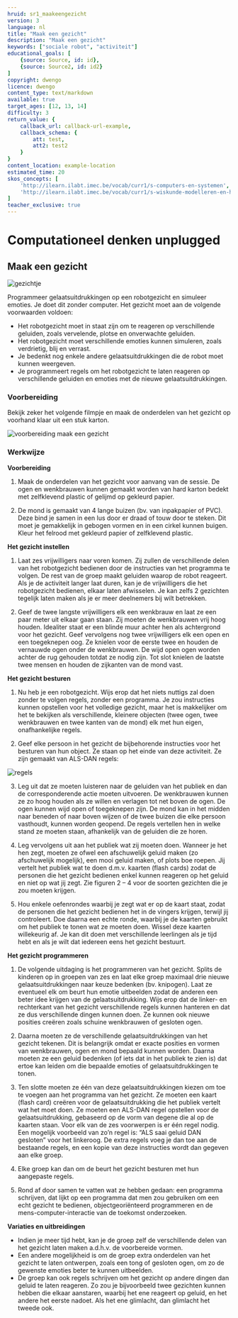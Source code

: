 ```yaml
---
hruid: sr1_maakeengezicht
version: 3
language: nl
title: "Maak een gezicht"
description: "Maak een gezicht"
keywords: ["sociale robot", "activiteit"]
educational_goals: [
    {source: Source, id: id}, 
    {source: Source2, id: id2}
]
copyright: dwengo
licence: dwengo
content_type: text/markdown
available: true
target_ages: [12, 13, 14]
difficulty: 3
return_value: {
    callback_url: callback-url-example,
    callback_schema: {
        att: test,
        att2: test2
    }
}
content_location: example-location
estimated_time: 20
skos_concepts: [
    'http://ilearn.ilabt.imec.be/vocab/curr1/s-computers-en-systemen', 
    'http://ilearn.ilabt.imec.be/vocab/curr1/s-wiskunde-modelleren-en-heuristiek'
]
teacher_exclusive: true
---
```

# Computationeel denken unplugged
## Maak een gezicht

![gezichtje](embed/gezichtje.png "gezichtje")

Programmeer gelaatsuitdrukkingen op een robotgezicht en simuleer emoties. Je doet dit zonder computer. Het gezicht moet aan de volgende voorwaarden voldoen:

* Het robotgezicht moet in staat zijn om te reageren op verschillende geluiden, zoals vervelende, plotse en onverwachte geluiden.
* Het robotgezicht moet verschillende emoties kunnen simuleren, zoals verdrietig, blij en verrast.
* Je bedenkt nog enkele andere gelaatsuitdrukkingen die de robot moet kunnen weergeven.
* Je programmeert regels om het robotgezicht te laten reageren op verschillende geluiden en emoties met de nieuwe gelaatsuitdrukkingen.

### Voorbereiding

Bekijk zeker het volgende filmpje en maak de onderdelen van het gezicht op voorhand klaar uit een stuk karton.

![](@youtube/https://www.youtube.com/embed/7S3_QkAMi3Y "voorbereiding maak een gezicht")


### Werkwijze

**Voorbereiding**

1. Maak de onderdelen van het gezicht voor aanvang van de sessie. De ogen en wenkbrauwen kunnen gemaakt worden van hard karton bedekt met zelfklevend plastic of gelijmd op gekleurd papier. 

2. De mond is gemaakt van 4 lange buizen (bv. van inpakpapier of PVC). Deze bind je samen in een lus door er draad of touw door te steken. Dit moet je gemakkelijk in gebogen vormen en in een cirkel kunnen buigen. Kleur het felrood met gekleurd papier of zelfklevend plastic.


**Het gezicht instellen**

1. Laat zes vrijwilligers naar voren komen. Zij zullen de verschillende delen van het robotgezicht bedienen door de instructies van het programma te volgen. De rest van de groep maakt geluiden waarop de robot reageert. Als je de activiteit langer laat duren, kan je de vrijwilligers die het robotgezicht bedienen, elkaar laten afwisselen. Je kan zelfs 2 gezichten tegelijk laten maken als je er meer deelnemers bij wilt betrekken.

2. Geef de twee langste vrijwilligers elk een wenkbrauw en laat ze een paar meter uit elkaar gaan staan. Zij moeten de wenkbrauwen vrij hoog houden. Idealiter staat er een blinde muur achter hen als achtergrond voor het gezicht. Geef vervolgens nog twee vrijwilligers elk een open en een toegeknepen oog. Ze knielen voor de eerste twee en houden de vernauwde ogen onder de wenkbrauwen. De wijd open ogen worden achter de rug gehouden totdat ze nodig zijn.  Tot slot knielen de laatste twee mensen en houden de zijkanten van de mond vast.


**Het gezicht besturen**

1. Nu heb je een robotgezicht. Wijs erop dat het niets nuttigs zal doen zonder te volgen regels, zonder een programma. Je zou instructies kunnen opstellen voor het volledige gezicht, maar het is makkelijker om het te bekijken als verschillende, kleinere objecten (twee ogen, twee wenkbrauwen en twee kanten van de mond) elk met hun eigen, onafhankelijke regels.

2. Geef elke persoon in het gezicht de bijbehorende instructies voor het besturen van hun object. Ze staan op het einde van deze activiteit. Ze zijn gemaakt van ALS-DAN regels:

![regels](embed/regels.png "regels")

3. Leg uit dat ze moeten luisteren naar de geluiden van het publiek en dan de corresponderende actie moeten uitvoeren. De wenkbrauwen kunnen ze zo hoog houden als ze willen en verlagen tot net boven de ogen. De ogen kunnen wijd open of toegeknepen zijn. De mond kan in het midden naar beneden of naar boven wijzen of de twee buizen die elke persoon vasthoudt, kunnen worden geopend. De regels vertellen hen in welke stand ze moeten staan, afhankelijk van de geluiden die ze horen.

4. Leg vervolgens uit aan het publiek wat zij moeten doen. Wanneer je het hen zegt, moeten ze ofwel een afschuwelijk geluid maken (zo afschuwelijk mogelijk), een mooi geluid maken, of plots boe roepen. Jij vertelt het publiek wat te doen d.m.v. kaarten (flash cards) zodat de personen die het gezicht bedienen enkel kunnen reageren op het geluid en niet op wat jij zegt. Zie figuren 2 – 4 voor de soorten gezichten die je zou moeten krijgen.

5. Hou enkele oefenrondes waarbij je zegt wat er op de kaart staat, zodat de personen die het gezicht bedienen het in de vingers krijgen, terwijl jij controleert. Doe daarna een echte ronde, waarbij je de kaarten gebruikt om het publiek te tonen wat ze moeten doen. Wissel deze kaarten willekeurig af. Je kan dit doen met verschillende leerlingen als je tijd hebt en als je wilt dat iedereen eens het gezicht bestuurt.


**Het gezicht programmeren**

1. De volgende uitdaging is het programmeren van het gezicht. Splits de kinderen op in groepen van zes en laat elke groep maximaal drie nieuwe gelaatsuitdrukkingen naar keuze bedenken (bv. knipogen). Laat ze eventueel elk om beurt hun emotie uitbeelden zodat de anderen een beter idee krijgen van de gelaatsuitdrukking. Wijs erop dat de linker- en rechterkant van het gezicht verschillende regels kunnen hanteren en dat ze dus verschillende dingen kunnen doen. Ze kunnen ook nieuwe posities creëren zoals schuine wenkbrauwen of gesloten ogen.

2. Daarna moeten ze de verschillende gelaatsuitdrukkingen van het gezicht tekenen. Dit is belangrijk omdat er exacte posities en vormen van wenkbrauwen, ogen en mond bepaald kunnen worden. Daarna moeten ze een geluid bedenken (of iets dat in het publiek te zien is) dat ertoe kan leiden om die bepaalde emoties of gelaatsuitdrukkingen te tonen.

3. Ten slotte moeten ze één van deze gelaatsuitdrukkingen kiezen om toe te voegen aan het programma van het gezicht. Ze moeten een kaart (flash card) creëren voor de gelaatsuitdrukking die het publiek vertelt wat het moet doen. Ze moeten een ALS-DAN regel opstellen voor de gelaatsuitdrukking, gebaseerd op de vorm van degene die al op de kaarten staan. Voor elk van de zes voorwerpen is er één regel nodig. Een mogelijk voorbeeld van zo’n regel is: “ALS saai geluid DAN gesloten” voor het linkeroog. De extra regels voeg je dan toe aan de bestaande regels, en een kopie van deze instructies wordt dan gegeven aan elke groep.

4. Elke groep kan dan om de beurt het gezicht besturen met hun aangepaste regels.

5. Rond af door samen te vatten wat ze hebben gedaan: een programma schrijven, dat lijkt op een programma dat men zou gebruiken om een echt gezicht te bedienen, objectgeoriënteerd programmeren en de mens-computer-interactie van de toekomst onderzoeken.

<div class="alert alert-box alert-success">
<strong>Variaties en uitbreidingen</strong><br>
<ul>
<li>Indien je meer tijd hebt, kan je de groep zelf de verschillende delen van het gezicht laten maken a.d.h.v. de voorbereide vormen.</li>
<li>Een andere mogelijkheid is om de groep extra onderdelen van het gezicht te laten ontwerpen, zoals een tong of gesloten ogen, om zo de gewenste emoties beter te kunnen uitbeelden.</li>
<li>De groep kan ook regels schrijven om het gezicht op andere dingen dan geluid te laten reageren. Zo zou je bijvoorbeeld twee gezichten kunnen hebben die elkaar aanstaren, waarbij het ene reageert op geluid, en het andere het eerste nadoet. Als het ene glimlacht, dan glimlacht het tweede ook.</li>
</ul>
</div>